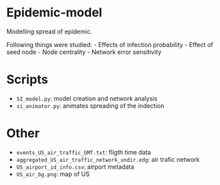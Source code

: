 # Epidemic-model
    
Modelling spread of epidemic.

Following things were studied:
    - Effects of infection probability
    - Effect of seed node
    - Node centrality
    - Network error sensitivity

# Scripts

- `SI_model.py`: model creation and network analysis
- `si_animator.py`: animates spreading of the indection

# Other
- `events_US_air_traffic_GMT.txt`: fligth time data
- `aggregated_US_air_traffic_network_undir.edg`: air trafic network
- `US_airport_id_info.csv`: airport metadata
- `US_air_bg.png`: map of US

